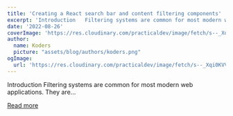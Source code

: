 ```yaml
---
title: 'Creating a React search bar and content filtering components'
excerpt: 'Introduction   Filtering systems are common for most modern web applications. They are...'
date: '2022-08-26'
coverImage: 'https://res.cloudinary.com/practicaldev/image/fetch/s--_Xqi0KVV--/c_imagga_scale,f_auto,fl_progressive,h_420,q_auto,w_1000/https://dev-to-uploads.s3.amazonaws.com/uploads/articles/i0r6nmmxmx5y4qpfef22.png'
author:
  name: Koders
  picture: "assets/blog/authors/koders.png"
ogImage:
  url: 'https://res.cloudinary.com/practicaldev/image/fetch/s--_Xqi0KVV--/c_imagga_scale,f_auto,fl_progressive,h_420,q_auto,w_1000/https://dev-to-uploads.s3.amazonaws.com/uploads/articles/i0r6nmmxmx5y4qpfef22.png'
---
```


Introduction   Filtering systems are common for most modern web applications. They are...

[Read more](https://dev.to/refine/creating-a-react-search-bar-and-content-filtering-components-2b1g)
